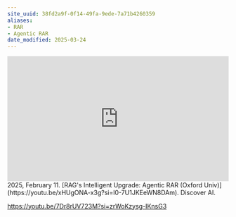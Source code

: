 ```yaml
---
site_uuid: 38fd2a9f-0f14-49fa-9ede-7a71b4260359
aliases:
- RAR
- Agentic RAR
date_modified: 2025-03-24
---
```





<iframe 
  style="aspect-ratio:16/9;width:100%;height:auto" 
  src="https://www.youtube.com/embed/xHUgONA-x3g?si=l0-7U1JKEeWN8DAm" 
  title="YouTube video player" 
  frameborder="0" 
  allow="accelerometer; autoplay; clipboard-write; encrypted-media; gyroscope; picture-in-picture; web-share" 
  referrerpolicy="strict-origin-when-cross-origin" 
  allowfullscreen
></iframe>
2025, February 11. [RAG's Intelligent Upgrade: Agentic RAR (Oxford Univ)](https://youtu.be/xHUgONA-x3g?si=l0-7U1JKEeWN8DAm). Discover AI.

https://youtu.be/7Dr8rUV723M?si=zrWoKzysg-IKnsG3